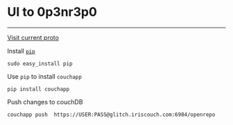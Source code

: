 # UI to 0p3nr3p0
* * *

[Visit current proto](http://www.0p3nr3p0.net/)

Install [`pip`](http://pypi.python.org/pypi/pip)

    sudo easy_install pip

Use `pip` to install `couchapp`

    pip install couchapp


Push changes to couchDB

    couchapp push  https://USER:PASS@glitch.iriscouch.com:6984/openrepo
